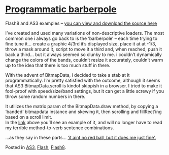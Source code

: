 # [Programmatic barberpole](http://custardbelly.com/blog/2006/05/05/programmatic-barberpole/)

Flash8 and AS3 examples – [you can view and download the source here](http://custardbelly.com/blog/insets/ProgressIndicator.html)

I’ve created and used many variations of non-descriptive loaders. The most common one i always go back to is the ‘barberpole’ – each time trying to fine tune it… create a graphic 4/3rd it’s displayed size, place it at at -1/3, throw a mask around it, script to move it a third and, when reached, push it back a third… but it always seemed so clunky to me. i couldn’t dynamically change the colors of the bands, couldn’t resize it accurately, couldn’t warm up to the idea that there is too much stuff in there. 

With the advent of BitmapData, i decided to take a stab at it programmatically. I’m pretty satisfied with the outcome, although it seems that AS3 BitmapData.scroll is kindof skippish in a browser. I tried to make it fool-proof with speed/size/band settings, but it can get a little screwy if you throw some random numbers in there.

It utilizes the matrix param of the BitmapData.draw method, by copying a ‘banded’ bitmapdata instance and skewing it, then scrolling and fillRect’ing based on a scroll limit.  
In the [link](http://custardbelly.com/blog/insets/ProgressIndicator.html) above you’ll see an example of it, and will no longer have to read my terrible method-to-verb sentence combinations. 

…as they say in these parts… [‘it aint no red ball, but it does me just fine’.](http://www.razorberry.com/blog/archives/2006/05/03/i-was-forced-to-post-this/)

Posted in [AS3](http://custardbelly.com/blog/category/as3/), [Flash](http://custardbelly.com/blog/category/flash/), [Flash8](http://custardbelly.com/blog/category/flash8/).
